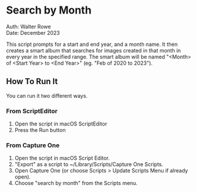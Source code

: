# Search by Month

Auth: Walter Rowe<br>
Date: December 2023

This script prompts for a start and end year, and a month name. It then creates a smart album that searches for images created in that month in every year in the specified range. The smart album will be named "\<Month\> of \<Start Year\> to \<End Year\>" (eg. "Feb of 2020 to 2023").

## How To Run It

You can run it two different ways.

### From ScriptEditor

1. Open the script in macOS ScriptEditor
1. Press the Run button

### From Capture One

1. Open the script in macOS Script Editor.
1. "Export" as a script to ~/Library/Scripts/Capture One Scripts.
1. Open Capture One (or choose Scripts > Update Scripts Menu if already open).
1. Choose "search by month" from the Scripts menu.
